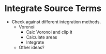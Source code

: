 Integrate Source Terms
========

- Check against different integration methods.
  - Voronoi
    - Calc Voronoi and clip it
    - Calculate areas
    - Integrate
  - Other ideas?

